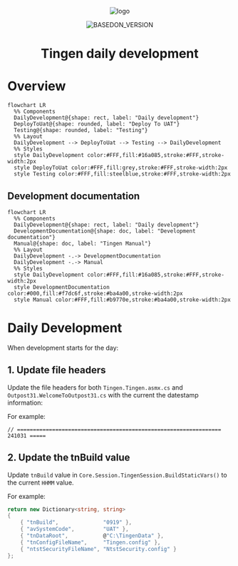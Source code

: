 <!-- u241205 -->

<div align="center">

  ![logo](../../.github/Images/Logos/TingenDocumentation-232x308.png)

  ![BASEDON_VERSION](https://img.shields.io/badge/BASED%20ON%20Tingen%2025.11-white?style=for-the-badge)

  <h1>
    Tingen daily development
  </h1>

</div>

# Overview

```mermaid
flowchart LR
  %% Components
  DailyDevelopment@{shape: rect, label: "Daily development"}
  DeployToUat@{shape: rounded, label: "Deploy To UAT"}
  Testing@{shape: rounded, label: "Testing"}
  %% Layout
  DailyDevelopment --> DeployToUat --> Testing --> DailyDevelopment
  %% Styles
  style DailyDevelopment color:#FFF,fill:#16a085,stroke:#FFF,stroke-width:2px
  style DeployToUat color:#FFF,fill:grey,stroke:#FFF,stroke-width:2px
  style Testing color:#FFF,fill:steelblue,stroke:#FFF,stroke-width:2px
```

## Development documentation

```mermaid
flowchart LR
  %% Components
  DailyDevelopment@{shape: rect, label: "Daily development"}
  DevelopmentDocumentation@{shape: doc, label: "Development documentation"}
  Manual@{shape: doc, label: "Tingen Manual"}
  %% Layout
  DailyDevelopment -.-> DevelopmentDocumentation
  DailyDevelopment -.-> Manual
  %% Styles
  style DailyDevelopment color:#FFF,fill:#16a085,stroke:#FFF,stroke-width:2px
  style DevelopmentDocumentation color:#000,fill:#f7dc6f,stroke:#ba4a00,stroke-width:2px
  style Manual color:#FFF,fill:#b9770e,stroke:#ba4a00,stroke-width:2px
```

# Daily Development

When development starts for the day:

## 1. Update file headers

Update the file headers for both `Tingen.Tingen.asmx.cs` and `Outpost31.WelcomeToOutpost31.cs` with the current the datestamp information:

For example:

```text
// ================================================================ 241031 =====
```

## 2. Update the tnBuild value

Update `tnBuild` value in `Core.Session.TingenSession.BuildStaticVars()` to the current `HHMM` value.

For example:

```csharp
return new Dictionary<string, string>
{
    { "tnBuild",              "0919" },
    { "avSystemCode",         "UAT" },
    { "tnDataRoot",           @"C:\TingenData" },
    { "tnConfigFileName",     "Tingen.config" },
    { "ntstSecurityFileName", "NtstSecurity.config" }
};
```
